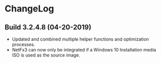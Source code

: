 # ChangeLog #

## Build 3.2.4.8 (04-20-2019) ##

- Updated and combined multiple helper functions and optimization processes.
- NetFx3 can now only be integrated if a Windows 10 Installation media ISO is used as the source image.
